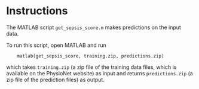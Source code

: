 # Instructions

The MATLAB script `get_sepsis_score.m` makes predictions on the input data.

To run this script, open MATLAB and run

        matlab(get_sepsis_score, training.zip, predictions.zip)

which takes `training.zip` (a zip file of the training data files, which is available on the PhysioNet website) as input and returns `predictions.zip` (a zip file of the prediction files) as output.
